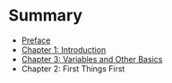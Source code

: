 # Summary

* [Preface](README.md)
* [Chapter 1: Introduction](chapter_1_introduction.md)
* [Chapter 3: Variables and Other Basics](chapter3.md)
* Chapter 2: First Things First

